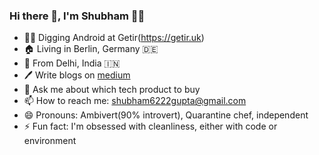 ### Hi there 👋, I'm Shubham 🙏🏽

<!--
**shubham08gupta/shubham08gupta** is a ✨ _special_ ✨ repository because its `README.md` (this file) appears on your GitHub profile.

Here are some ideas to get you started:
-->

- 👨‍💻 Digging Android at Getir(https://getir.uk)
- 🏠 Living in Berlin, Germany 🇩🇪 
- 🌱 From Delhi, India 🇮🇳
- 🖊 Write blogs on [medium](https://medium.com/@shubham08gupta)
- 💬 Ask me about which tech product to buy 
- 📫 How to reach me: shubham6222gupta@gmail.com
- 😄 Pronouns: Ambivert(90% introvert), Quarantine chef, independent
- ⚡ Fun fact: I'm obsessed with cleanliness, either with code or environment
